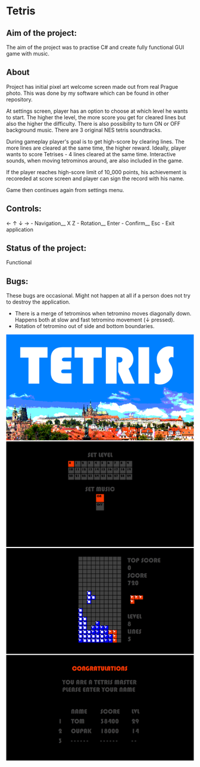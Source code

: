 # Tetris

## Aim of the project:
The aim of the project was to practise C# and create fully functional GUI game with music.

## About
Project has initial pixel art welcome screen made out from real Prague photo. This was done by my software which can be found in other repository.

At settings screen, player has an option to choose at which level he wants to start. The higher the level, the more score you get for cleared
lines but also the higher the difficulty.
There is also possibility to turn ON or OFF background music. There are 3 original NES tetris soundtracks.

During gameplay player's goal is to get high-score by clearing lines. The more lines are cleared at the same time, the higher reward.
Ideally, player wants to score Tetrises - 4 lines cleared at the same time.
Interactive sounds, when moving tetrominos around, are also included in the game.

If the player reaches high-score limit of 10_000 points, his achievement is recoreded at score screen and player can sign the record
with his name.

Game then continues again from settings menu.

## Controls:
← ↑ ↓ →   - Navigation__
X Z       - Rotation__
Enter     - Confirm__
Esc       - Exit application

## Status of the project:
Functional

## Bugs:
These bugs are occasional. Might not happen at all if a person does not try to destroy the application.

- There is a merge of tetrominos when tetromino moves diagonally down. Happens both at slow and fast tetromino movement (↓ pressed).
- Rotation of tetromino out of side and bottom boundaries.

![Image](Praha.png)
![Image](Settings.JPG)
![Image](InGame1.JPG)
![Image](Score.JPG)
